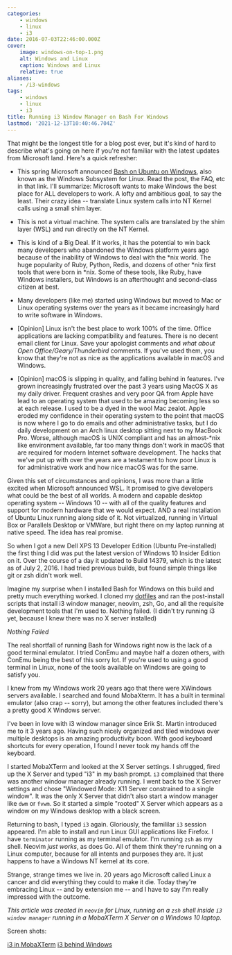```yaml
---
categories:
    - windows
    - linux
    - i3
date: 2016-07-03T22:46:00.000Z
cover:
    image: windows-on-top-1.png
    alt: Windows and Linux
    caption: Windows and Linux
    relative: true
aliases:
    - /i3-windows
tags:
    - windows
    - linux
    - i3
title: Running i3 Window Manager on Bash For Windows
lastmod: '2021-12-13T10:40:46.704Z'
---
```


That might be the longest title for a blog post ever, but it's kind of hard to describe what's going on here if you're not familiar with the latest updates from Microsoft land.  <!--more-->Here's a quick refresher:

* This spring Microsoft announced [Bash on Ubuntu on Windows](https://msdn.microsoft.com/en-us/commandline/wsl/about), also known as the Windows Subsystem for Linux.  Read the post, the FAQ, etc in that link.  I'll summarize: Microsoft wants to make Windows the best place for ALL developers to work.  A lofty and ambitious goal, to say the least.  Their crazy idea -- translate Linux system calls into NT Kernel calls using a small shim layer.

* This is not a virtual machine.  The system calls are translated by the shim layer (WSL) and run directly on the NT Kernel.

* This is kind of a Big Deal.  If it works, it has the potential to win back many developers who abandoned the Windows platform years ago because of the inability of Windows to deal with the *nix world.  The huge popularity of Ruby, Python, Redis, and dozens of other *nix first tools that were born in *nix.  Some of these tools, like Ruby, have Windows installers, but Windows is an afterthought and second-class citizen at best.

* Many developers (like me) started using Windows but moved to Mac or Linux operating systems over the years as it became increasingly hard to write software in Windows.

* [Opinion] Linux isn't the best place to work 100% of the time.  Office applications are lacking compatibility and features.  There is no decent email client for Linux.  Save your apologist comments and *what about Open Office/Geary/Thunderbird* comments.  If you've used them, you know that they're not as nice as the applications available in macOS and Windows.

* [Opinion] macOS is slipping in quality, and falling behind in features.  I've grown increasingly frustrated over the past 3 years using MacOS X as my daily driver.  Frequent crashes and very poor QA from Apple have lead to an operating system that used to be amazing becoming less so at each release.  I used to be a dyed in the wool Mac zealot.  Apple eroded my confidence in their operating system to the point that macOS is now where I go to do emails and other administrative tasks, but I do daily development on an Arch linux desktop sitting next to my MacBook Pro.  Worse, although macOS is UNIX compliant and has an almost-*nix like environment available, far too many things don't work in macOS that are required for modern Internet software development.  The hacks that we've put up with over the years are a testament to how poor Linux is for administrative work and how nice macOS was for the same.

Given this set of circumstances and opinions, I was more than a little excited when Microsoft announced WSL.  It promised to give developers what could be the best of all worlds.  A modern and capable desktop operating system -- Windows 10 -- with all of the quality features and support for modern hardware that we would expect.  AND a real installation of Ubuntu Linux running along side of it.  Not virtualized, running in Virtual Box or Parallels Desktop or VMWare, but right there on my laptop running at native speed.  The idea has real promise.

So when I got a new Dell XPS 13 Developer Edition (Ubuntu Pre-installed) the first thing I did was put the latest version of Windows 10 Insider Edition on it.  Over the course of a day it updated to Build 14379, which is the latest as of July 2, 2016.  I had tried previous builds, but found simple things like git or zsh didn't work well.

Imagine my surprise when I installed Bash for Windows on this build and pretty much everything worked.  I cloned my [dotfiles](https://github.com/bketelsen/dotfiles) and ran the post-install scripts that install i3 window manager, neovim, zsh, Go, and all the requisite development tools that I'm used to.  Nothing failed. (I didn't try running i3 yet, because I knew there was no X server installed)

*Nothing Failed*

The real shortfall of running Bash for Windows right now is the lack of a good terminal emulator.  I tried ConEmu and maybe half a dozen others, with ConEmu being the best of this sorry lot.  If you're used to using a good terminal in Linux, none of the tools available on Windows are going to satisfy you.

I knew from my Windows work 20 years ago that there were XWindows servers available.  I searched and found MobaXterm.  It has a built in terminal emulator (also crap -- sorry), but among the other features included there's a pretty good X Windows server.

I've been in love with i3 window manager since Erik St. Martin introduced me to it 3 years ago.  Having such nicely organized and tiled windows over multiple desktops is an amazing productivity boon.  With good keyboard shortcuts for every operation, I found I never took my hands off the keyboard.

I started MobaXTerm and looked at the X Server settings.  I shrugged, fired up the X Server and typed "i3" in my bash prompt.  `i3` complained that there was another window manager already running.  I went back to the X Server settings and chose "Windowed Mode: X11 Server constrained to a single window".  It was the only X Server that didn't also start a window manager like `dwm` or `fvwm`.  So it started a simple "rooted" X Server which appears as a window on my Windows desktop with a black screen.

Returning to bash, I typed `i3` again.  Gloriously, the famililar `i3` session appeared.  I'm able to install and run Linux GUI applications like Firefox.  I have `terminator` running as my terminal emulator.  I'm running `zsh` as my shell.  Neovim *just works*, as does Go.  All of them think they're running on a Linux computer, because for all intents and purposes they are.  It just happens to have a Windows NT kernel at its core.

Strange, strange times we live in. 20 years ago Microsoft called Linux a cancer and did everything they could to make it die.  Today they're embracing Linux -- and by extension me -- and I have to say I'm really impressed with the outcome.

*This article was created in `neovim` for Linux, running on a `zsh` shell inside `i3 window manager` running in a MobaXTerm X Server on a Windows 10 laptop.*

Screen shots:

[i3 in MobaXTerm](i3.png)
[i3 behind Windows](windows-on-top.png)



